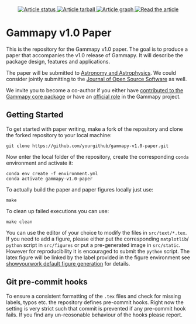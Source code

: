 <p align="center">
<br>
<a href="https://github.com/gammapy/gammapy-v1.0-paper/actions/workflows/showyourwork.yml">
<img src="https://github.com/gammapy/gammapy-v1.0-paper/actions/workflows/showyourwork.yml/badge.svg" alt="Article status"/>
</a>
<a href="https://github.com/gammapy/gammapy-v1.0-paper/raw/main-pdf/arxiv.tar.gz">
<img src="https://img.shields.io/badge/article-tarball-blue.svg?style=flat" alt="Article tarball"/>
</a>
<a href="https://github.com/gammapy/gammapy-v1.0-paper/raw/main-pdf/dag.pdf">
<img src="https://img.shields.io/badge/article-dag-blue.svg?style=flat" alt="Article graph"/>
</a>
<a href="https://github.com/gammapy/gammapy-v1.0-paper/raw/main-pdf/ms.pdf">
<img src="https://img.shields.io/badge/article-pdf-blue.svg?style=flat" alt="Read the article"/>
</a>
</p>

# Gammapy v1.0 Paper

This is the repository for the Gammapy v1.0 paper. The goal is to produce a paper
that accompanies the v1.0 release of Gammapy. It will describe the package design,
features and applications.

The paper will be submitted to [Astronomy and Astrophysics](https://www.aanda.org/).
We could consider jointly submitting to the [Journal of Open Source Software](https://joss.theoj.org) 
as well.

We invite you to become a co-author if you either have [contributed to the 
Gammapy core package](https://github.com/gammapy/gammapy/graphs/contributors)
or have an [official role](https://gammapy.org/team.html) in the Gammapy project.

## Getting Started
To get started with paper writing, make a fork of the repository and clone the
forked repository to your local machine:

    git clone https://github.com/yourgithub/gammapy-v1.0-paper.git

Now enter the local folder of the repository, create the corresponding `conda`
environment and activate it:

    conda env create -f environment.yml
    conda activate gammapy-v1.0-paper

To actually build the paper and paper figures locally just use:

    make

To clean up failed executions you can use:

    make clean

You can use the editor of your choice to modify the files in `src/text/*.tex`.
If you need to add a figure, please either put the corresponding `matplotlib`/ `python`
script in `src/figures` or put a pre-generated image in `src/static`. However
for reproducibility it is encouraged to submit the `python` script. The latex figure
will be linked by the label provided in the figure environment see
[showyourwork default figure generation](https://showyourwork.readthedocs.io/en/stable/custom/#default-figure-generation)
for details.

## Git pre-commit hooks
To ensure a consistent formatting of the `.tex` files and check for missing labels,
typos etc. the repository defines pre-commit hooks. Right now the setting is very 
strict such that commit is prevented if any pre-commit hook fails. If you find 
any un-reosonable behaviour of the hooks please report.
